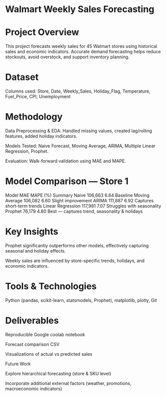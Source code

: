 # Walmart Weekly Sales Forecasting

# Project Overview
This project forecasts weekly sales for 45 Walmart stores using historical sales and economic indicators. Accurate demand forecasting helps reduce stockouts, avoid overstock, and support inventory planning.

# Dataset
Columns used:
Store, Date, Weekly_Sales, Holiday_Flag, Temperature, Fuel_Price, CPI, Unemployment

# Methodology

Data Preprocessing & EDA: Handled missing values, created lag/rolling features, added holiday indicators.

Models Tested: Naive Forecast, Moving Average, ARIMA, Multiple Linear Regression, Prophet.

Evaluation: Walk-forward validation using MAE and MAPE.

# Model Comparison — Store 1

Model	MAE	MAPE (%)	Summary
Naive	106,663	6.64	Baseline
Moving Average	106,082	6.60	Slight improvement
ARIMA	111,887	6.92	Captures short-term trends
Linear Regression	117,981	7.07	Struggles with seasonality
Prophet	76,179	4.80	 Best — captures trend, seasonality & holidays

# Key Insights

Prophet significantly outperforms other models, effectively capturing seasonal and holiday effects.

Weekly sales are influenced by store-specific trends, holidays, and economic indicators.

# Tools & Technologies
Python (pandas, scikit-learn, statsmodels, Prophet), matplotlib, plotly, Git

# Deliverables

Reproducible Google coolab notebook 

Forecast comparison CSV

Visualizations of actual vs predicted sales

Future Work

Explore hierarchical forecasting (store & SKU level)

Incorporate additional external factors (weather, promotions, macroeconomic indicators)

